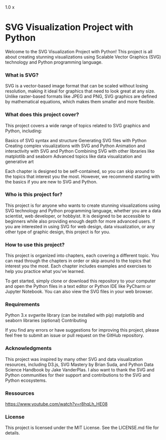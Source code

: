 1.0
x

# SVG Visualization Project with Python

Welcome to the SVG Visualization Project with Python! This project is all about creating stunning visualizations using Scalable Vector Graphics (SVG) technology and Python programming language.

### What is SVG?

SVG is a vector-based image format that can be scaled without losing resolution, making it ideal for graphics that need to look great at any size. Unlike raster-based formats like JPEG and PNG, SVG graphics are defined by mathematical equations, which makes them smaller and more flexible.

### What does this project cover?

This project covers a wide range of topics related to SVG graphics and Python, including:

Basics of SVG syntax and structure
Generating SVG files with Python
Creating complex visualizations with SVG and Python
Animation and interactivity with SVG and Python
Combining SVG with other libraries like matplotlib and seaborn
Advanced topics like data visualization and generative art

Each chapter is designed to be self-contained, so you can skip around to the topics that interest you the most. However, we recommend starting with the basics if you are new to SVG and Python.

### Who is this project for?

This project is for anyone who wants to create stunning visualizations using SVG technology and Python programming language, whether you are a data scientist, web developer, or hobbyist. It is designed to be accessible to beginners while also providing enough depth for more advanced users. If you are interested in using SVG for web design, data visualization, or any other type of graphic design, this project is for you.

### How to use this project?

This project is organized into chapters, each covering a different topic. You can read through the chapters in order or skip around to the topics that interest you the most. Each chapter includes examples and exercises to help you practice what you've learned.

To get started, simply clone or download this repository to your computer and open the Python files in a text editor or Python IDE like PyCharm or Jupyter Notebook. You can also view the SVG files in your web browser.

### Requirements

Python 3.x
svgwrite library (can be installed with pip)
matplotlib and seaborn libraries (optional)
Contributing

If you find any errors or have suggestions for improving this project, please feel free to submit an issue or pull request on the GitHub repository.

### Acknowledgments

This project was inspired by many other SVG and data visualization resources, including D3.js, SVG Mastery by Brian Suda, and Python Data Science Handbook by Jake VanderPlas. I also want to thank the SVG and Python communities for their support and contributions to the SVG and Python ecosystems.


### Ressources
https://www.youtube.com/watch?v=r8hqLh_HE08 
### License

This project is licensed under the MIT License. See the LICENSE.md file for details.